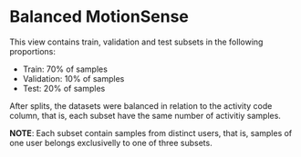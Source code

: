 # Balanced MotionSense

This view contains train, validation and test subsets in the following proportions:
- Train: 70% of samples
- Validation: 10% of samples
- Test: 20% of samples

After splits, the datasets were balanced in relation to the activity code column, that is, each subset have the same number of activitiy samples.

**NOTE**: Each subset contain samples from distinct users, that is, samples of one user belongs exclusivelly to one of three subsets.
